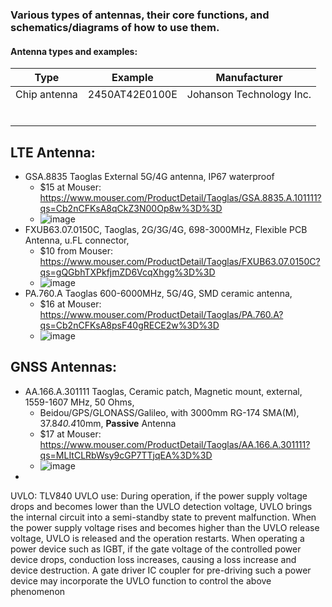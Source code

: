 ### Various types of antennas, their core functions, and schematics/diagrams of how to use them. 



#### Antenna types and examples:
| Type      |  Example | Manufacturer |
|-----------|----------|---------------|
| Chip antenna | 2450AT42E0100E | Johanson Technology Inc. |
| | | |
| | | |
| | | |
| | | |
| | | |
| | | |


## LTE Antenna:
- GSA.8835 Taoglas External 5G/4G antenna, IP67 waterproof
  - $15 at Mouser: https://www.mouser.com/ProductDetail/Taoglas/GSA.8835.A.101111?qs=Cb2nCFKsA8qCkZ3N00Op8w%3D%3D
  - ![image](https://github.com/nmi246/electronics/assets/42329930/3b7be6f9-cfbc-4231-a13f-f62354c2036a)
- FXUB63.07.0150C, Taoglas, 2G/3G/4G, 698-3000MHz, Flexible PCB Antenna, u.FL connector,
  - $10 from Mouser: https://www.mouser.com/ProductDetail/Taoglas/FXUB63.07.0150C?qs=gQGbhTXPkfjmZD6VcqXhgg%3D%3D
  - ![image](https://github.com/nmi246/electronics/assets/42329930/9c23006e-9ce3-4cf6-9804-20a1a7a7008b)
- PA.760.A Taoglas 600-6000MHz, 5G/4G, SMD ceramic antenna,
  - $16 at Mouser: https://www.mouser.com/ProductDetail/Taoglas/PA.760.A?qs=Cb2nCFKsA8psF40gRECE2w%3D%3D   
  - ![image](https://github.com/nmi246/electronics/assets/42329930/464d0950-b73e-4ac4-8fc8-3aee0b52fb5c)
 
## GNSS Antennas:
- AA.166.A.301111 Taoglas, Ceramic patch, Magnetic mount, external, 1559-1607 MHz, 50 Ohms,
  - Beidou/GPS/GLONASS/Galileo, with 3000mm RG-174 SMA(M), 37.8*40.4*10mm, **Passive** Antenna
  - $17 at Mouser: https://www.mouser.com/ProductDetail/Taoglas/AA.166.A.301111?qs=MLItCLRbWsy9cGP7TTjqEA%3D%3D
  - ![image](https://github.com/nmi246/electronics/assets/42329930/b7632125-e974-4f33-b612-ca8e12d64d69)
- 



UVLO: TLV840
UVLO use: During operation, if the power supply voltage drops and becomes lower than the UVLO detection voltage, UVLO brings the internal circuit into a semi-standby state to prevent malfunction. When the power supply voltage rises and becomes higher than the UVLO release voltage, UVLO is released and the operation restarts.
When operating a power device such as IGBT, if the gate voltage of the controlled power device drops, conduction loss increases, causing a loss increase and device destruction. A gate driver IC coupler for pre-driving such a power device may incorporate the UVLO function to control the above phenomenon
